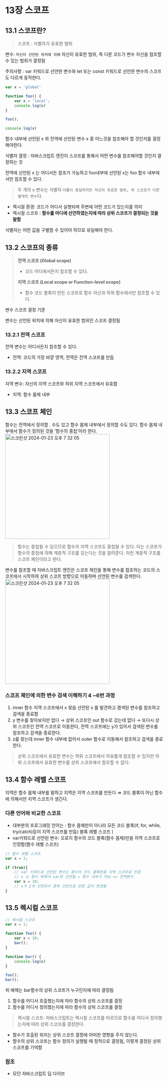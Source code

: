 # 13장 스코프
## 13.1 스코프란?

> 스코프 : 식별자가 유효한 범위
> 

변수: `자신이 선언된 위치에 의해` 자신이 유효한 범위, 즉 다른 코드가 변수 자신을 참조할 수 있는 범위가 결정됨

주의사항 : var 키워드로 선언한 변수와 let 또는 const 키워드로 선언한 변수의 스코프도 다르게 동작한다.

```jsx
var x = 'global'

function foo() {
    var x = 'local';
    console.log(x)
}

foo();

console.log(x)
```

함수 내부에 선언된 x 와 전역에 선언된 변수 x 중 어느것을 참조해야 할 것인지를 결정해야한다.

식별자 결정 : 자바스크립트 엔진이 스코프를 통해서 어떤 변수를 참조해야할 것인지 결정하는 것

전역에 선언된 x 는 어디서든 참조가 가능하고 foo내부에 선언된 x는 foo 함수 내부에서만 참조할 수 있다.

> 두 개의 x 변수는 식별자 `이름이 동일하지만 자신이 유효한 범위, 즉 스코프가 다른 별개의 변수`다.
> 
- 렉시컬 환경: 코드가 어디서 실행되며 주변에 어떤 코드가 있는지를 의미
- 렉시컬 스코프 : **함수를 어디에 선언하였는지에 따라 상위 스코프가 결정되는 것을 말함**

식별자는 어떤 값을 구별할 수 있어야 하므로 유일해야 한다. 

## 13.2 스코프의 종류

> **전역 스코프 (Global scope)**
> 
> - 코드 어디에서든지 참조할 수 있다.
> 
> **지역 스코프 (Local scope or Function-level scope)**
> 
> - 함수 코드 블록이 만든 스코프로 함수 자신과 하위 함수에서만 참조할 수 있다.

변수 스코프 결정 기준

변수는 선언된 위치에 의해 자신이 유효한 범위인 스코프 결정됨

### 13.2.1 전역 스코프

전역 변수는 어디서든지 참조할 수 있다.

- 전역: 코드의 가장 바깥 영역, 전역은 전역 스코프를 만듬

### 13.2.2 지역 스코프

지역 변수: 자신의 지역 스코프와 하위 지역 스코프에서 유효함

- 지역: 함수 몸체 내부

## 13.3 스코프 체인

함수는 전역에서 정의할 . 수도 있고 함수 몸체 내부에서 정의할 수도 있다. 함수 몸체 내부에서 함수가 정의된 것을 ‘함수의 중첩’이라 한다.
    <img width="333" alt="스크린샷 2024-01-23 오후 7 32 05" src="https://github.com/princess-study/CS-Study/assets/133184988/b796683c-2063-4fcd-80aa-b718afd98515">
> 함수는 중첩될 수 있으므로 함수의 지역 스코프도 중첩될 수 있다. 이는 스코프가 함수의 중첩에 의해 계층적 구조를 갖는다는 것을 알려준다. 이런 계층적 구조를 스코프 체인이라고 한다.
> 

변수를 참조할 때 자바스크립트 엔진은 스코프 체인을 통해 변수를 참조하는 코드의 스코프에서 시작하여 상위 스코프 방향으로 이동하며 선언된 변수를 검색한다.
<img width="333" alt="스크린샷 2024-01-23 오후 7 32 05" src="https://github.com/princess-study/CS-Study/assets/133184988/d0bcc45f-8acc-4afe-beb9-061a26e8b051">

### 스코프 체인에 의한 변수 검색 이해하기 4 ~6번 과정

1. inner 함수 지역 스코프에서 x 찾음 선언된 x 를 발견하고 겸색된 변수를 참조하고 검색을 종료함
2. y 변수를 찾아보지만 없다 →  상위 스코프인 out 함수로 갔는데 없다 → 또다시 상위 스코프인 전역 스코프로 이동한다, 전역 스코프에는 y가 있어서 검색된 변수를 참조하고 검색을 종료한다.
3. z를 찾는데 inner 함수 내부에 없어서 outer 함수로 이동해서 참조하고 검색을 종료한다.

> 상위 스코프에서 유효한 변수는 하위 스코프에서 자유롭게 참조할 수 있지만 하위 스코프에서 유효한 변수를 상위 스코프에서 참조할 수 없다.
> 

## 13.4 함수 레벨 스코프

지역은 함수 몸체 내부를 말하고 지역은 지역 스코프를 만든다 ⇒ 코드 블록이 아닌 함수에 의해서만 지역 스코프가 생긴다.

### 다른 언어와 비교한 스코프

- 대부분의 프로그래밍 언어는 : 함수 몸체만이 아니라 모든 코드 블록(if, for, while, try/catch)등이 지역 스코프를 만듬( 블록 레벨 스코프 )
- var키워드로 선언된 변수:  오로지 함수의 코드 블록(함수 몸체)만을 지역 스코프로 인정함(함수 레벨 스코프)

```jsx
// 함수 레벨 스코프
var x = 1;

if (true){
    // var 키워드로 선언된 변수는 함수의 코드 블록만을 지역 스코프로 인정
    // x 는 함수 밖에서 var로 선언됨 = 함수 내부가 아님 == 전역변수
    var x = 10;
    // x가 2개 선언되서 중복 선언으로 인한 값이 변경됨
}
```

## 13.5 렉시컬 스코프

```jsx
// 렉시컬 스코프
var x = 1;

function foo() {
    var x = 10;
    bar();
}

function bar() {
    console.log(x)
}

foo();
bar();
```

위 예제는 bar함수의 상위 스코프가 누구인지에 따라 결정됨

1. 함수를 어디서 호출했는지에 따라 함수의 상위 스코프를 결정
2. 함수를 어디서 정의했는지에 따라 함수의 상위 스코프를 결정

> 렉시컬 스코프: 자바스크립트는 렉시컬 스코프를 따르므로 함수를 어디서 정의했는지에 따라 상위 스코프를 결정한다.
> 
- 함수가 호출된 위치는 상위 스코프 결정에 어떠한 영향을 주지 않는다.
- 함수의 상위 스코프는 함수 정의가 실행될 때 정적으로 결정됨, 이렇게 결정된 상위 스코프를 기억함

### 참조

- 모던 자바스크립트 딥 다이브
